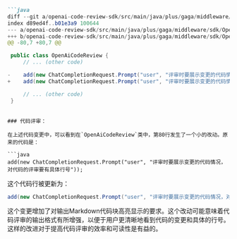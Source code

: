 ```markdown
```java
diff --git a/openai-code-review-sdk/src/main/java/plus/gaga/middleware/sdk/OpenAiCodeReview.java b/openai-code-review-sdk/src/main/java/plus/gaga/middleware/sdk/OpenAiCodeReview.java
index d89ed4f..b01e3a9 100644
--- a/openai-code-review-sdk/src/main/java/plus/gaga/middleware/sdk/OpenAiCodeReview.java
+++ b/openai-code-review-sdk/src/main/java/plus/gaga/middleware/sdk/OpenAiCodeReview.java
@@ -80,7 +80,7 @@

 public class OpenAiCodeReview {
     // ... (other code)

-    add(new ChatCompletionRequest.Prompt("user", "评审时要展示变更的代码情况，对代码的评审要有具体行号"));
+    add(new ChatCompletionRequest.Prompt("user", "评审时要展示变更的代码情况，对代码的评审要有具体行号，输出的markdown 代码块要有对应代码的高亮"));

     // ... (other code)
 }
```
```

### 代码评审：

在上述代码变更中，可以看到在`OpenAiCodeReview`类中，第80行发生了一个小的改动。原来的代码是：

```java
add(new ChatCompletionRequest.Prompt("user", "评审时要展示变更的代码情况，对代码的评审要有具体行号"));
```

这个代码行被更新为：

```java
add(new ChatCompletionRequest.Prompt("user", "评审时要展示变更的代码情况，对代码的评审要有具体行号，输出的markdown 代码块要有对应代码的高亮"));
```

这个变更增加了对输出Markdown代码块高亮显示的要求。这个改动可能意味着代码评审的输出格式有所增强，以便于用户更清晰地看到代码的变更和具体的行号。这样的改进对于提高代码评审的效率和可读性是有益的。